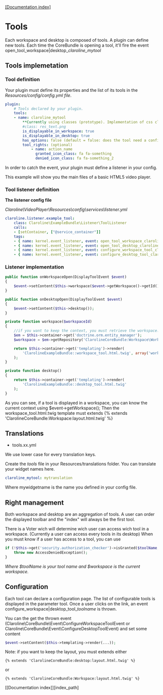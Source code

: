 [[Documentation index]][1]

# Tools

Each workspace and desktop is composed of tools. A plugin can define new tools.
Each time the CoreBundle is opening a tool, it'll fire the event
open_tool_workspace|desktop_*claroline_mytool*

## Tools implemetation

### Tool definition

Your plugin must define its properties and the list of its tools in the *Resources/config/config.yml file*.

```yml
plugin:
    # Tools declared by your plugin.
    tools:
    - name: claroline_mytool
        **Currently using classes (prototype). Implementation of css classes not done yet**
        #class: res_text.png
        is_displayable_in_workspace: true
        is_displayable_in_desktop: true
        has_options: false (default = false: does the tool need a configuration page)
        tool_rights: (optional)
            - name: action_name
              granted_icon_class: fa fa-something
              denied_icon_class: fa fa-something_2
```

In order to catch the event, your plugin must define a listener in your config.

This example will show you the main files of a basic HTML5 video player.

### Tool listener definition

**The listener config file**

*Claroline\VideoPlayer\Resources\config\services\listener.yml*

```yml
claroline.listener.example_tool:
    class: Claroline\ExampleBundle\Listener\ToolListener
    calls:
    - [setContainer, ["@service_container"]]
    tags:
    - { name: kernel.event_listener, event: open_tool_workspace_claroline_mytool, method: onWorkspaceOpen }
    - { name: kernel.event_listener, event: open_tool_desktop_claroline_mytool, method: onDesktopOpen }
    - { name: kernel.event_listener, event: configure_workspace_tool_claroline_mytool, method: onWorkspaceConfigure }
    - { name: kernel.event_listener, event: configure_desktop_tool_claroline_mytool, method: onDesktopConfigure }
```

### Listener implementation

```php
public function onWorkspaceOpen(DisplayToolEvent $event)
{
    $event->setContent($this->workspace($event->getWorkspace()->getId()));
}

public function onDesktopOpen(DisplayToolEvent $event)
{
    $event->setContent($this->desktop());
}

private function workspace($workspaceId)
{
    //if you want to keep the context, you must retrieve the workspace.
    $em = $this->container->get('doctrine.orm.entity_manager');
    $workspace = $em->getRepository('ClarolineCoreBundle:Workspace\Workspace')->find($workspaceId);

    return $this->container->get('templating')->render(
        'ClarolineExampleBundle::workspace_tool.html.twig', array('workspace' => $workspace)
    );
}

private function desktop()
{
    return $this->container->get('templating')->render(
        'ClarolineExampleBundle::desktop_tool.html.twig'
    );
}
```

As you can see, if a tool is displayed in a workspace, you can know the current context
using $event->getWorkspace();
Then the workspace_tool.html.twig template must extends {% extends 'ClarolineCoreBundle:Workspace:layout.html.twig' %}

## Translations

* tools.xx.yml

We use lower case for every translation keys.

Create the *tools* file in your Resources/translations folder.
You can translate your widget names here.

```yml
claroline_mytool: mytranslation
```

Where mywidgetname is the name you defined in your config file.

Right management
----------------

Both workspace and desktop are an aggregation of tools.
A user can order the displayed toolbar and the "index" will always be the
first tool.

There is a Voter wich will determine wich user can access wich tool in a workspace.
(Currently a user can access every tools in its desktop)
When you must know if a user has access to a tool, you can use

```php
if (!$this->get('security.authorization_checker')->isGranted($toolName, $workspace)) {
    throw new AccessDeniedException();
}
```

*Where $toolName is your tool name and $workspace is the current workspace.*

Configuration
-------------

Each tool can declare a configuration page. The list of configurable tools is displayed
in the parameter tool.
Once a user clicks on the link, an event configure_workspace|desktop_tool_*toolname* is thrown.

You can the get the thrown event (Claroline\CoreBundle\Event\ConfigureWorkspaceToolEvent
or Claroline\CoreBundle\Event\ConfigureDesktopToolEvent) and set some content

```php
$event->setContent($this->templating->render(...));
```

Note: if you want to keep the layout, you must extends either

```html+jinja
{% extends 'ClarolineCoreBundle:desktop:layout.html.twig' %}
```

or

```html+jinja
{% extends 'ClarolineCoreBundle:Workspace:layout.html.twig' %}
```

[[Documentation index]][index_path]

[1]: ../../index.md
